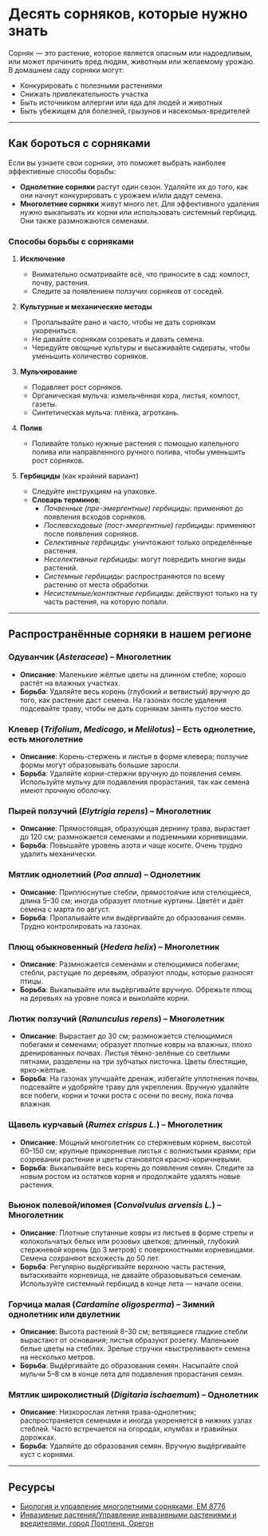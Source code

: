 # Десять сорняков, которые нужно знать

Сорняк — это растение, которое является опасным или надоедливым, или может причинить вред людям, животным или желаемому урожаю. В домашнем саду сорняки могут:
- Конкурировать с полезными растениями
- Снижать привлекательность участка
- Быть источником аллергии или яда для людей и животных
- Быть убежищем для болезней, грызунов и насекомых-вредителей

---

## Как бороться с сорняками

Если вы узнаете свои сорняки, это поможет выбрать наиболее эффективные способы борьбы:
- **Однолетние сорняки** растут один сезон. Удаляйте их до того, как они начнут конкурировать с урожаем и/или дадут семена.
- **Многолетние сорняки** живут много лет. Для эффективного удаления нужно выкапывать их корни или использовать системный гербицид. Они также размножаются семенами.

### Способы борьбы с сорняками

1. **Исключение**
   - Внимательно осматривайте всё, что приносите в сад: компост, почву, растения.
   - Следите за появлением ползучих сорняков от соседей.

2. **Культурные и механические методы**
   - Пропалывайте рано и часто, чтобы не дать сорнякам укорениться.
   - Не давайте сорнякам созревать и давать семена.
   - Чередуйте овощные культуры и высаживайте сидераты, чтобы уменьшить количество сорняков.

3. **Мульчирование**
   - Подавляет рост сорняков.
   - Органическая мульча: измельчённая кора, листья, компост, газеты.
   - Синтетическая мульча: плёнка, агроткань.

4. **Полив**
   - Поливайте только нужные растения с помощью капельного полива или направленного ручного полива, чтобы уменьшить рост сорняков.

5. **Гербициды** (как крайний вариант)
   - Следуйте инструкциям на упаковке.
   - **Словарь терминов**:
     - *Почвенные (пре-эмергентные) гербициды*: применяют до появления всходов сорняков.
     - *Послевсходовые (пост-эмергентные) гербициды*: применяют после появления сорняков.
     - *Селективные гербициды*: уничтожают только определённые растения.
     - *Неселективные гербициды*: могут повредить многие виды растений.
     - *Системные гербициды*: распространяются по всему растению от места обработки.
     - *Несистемные/контактные гербициды*: действуют только на ту часть растения, на которую попали.

---

## Распространённые сорняки в нашем регионе

### Одуванчик (*Asteraceae*) – Многолетник
- **Описание**: Маленькие жёлтые цветы на длинном стебле; хорошо растёт на влажных участках.
- **Борьба**: Удаляйте весь корень (глубокий и ветвистый) вручную до того, как растение даст семена. На газонах после удаления подсевайте траву, чтобы не дать сорнякам занять пустое место.

### Клевер (*Trifolium*, *Medicago*, и *Melilotus*) – Есть однолетние, есть многолетние
- **Описание**: Корень-стержень и листья в форме клевера; ползучие формы могут образовывать большие заросли.
- **Борьба**: Удаляйте корни-стержни вручную до появления семян. Используйте мульчу для подавления прорастания, так как семена имеют прочную оболочку.

### Пырей ползучий (*Elytrigia repens*) – Многолетник
- **Описание**: Прямостоящая, образующая дернину трава, вырастает до 120 см; размножается семенами и подземными корневищами.
- **Борьба**: Повышайте уровень азота и чаще косите. Очень трудно удалить механически.

### Мятлик однолетний (*Poa annua*) – Однолетник
- **Описание**: Приплюснутые стебли, прямостоячие или стелющиеся, длина 5–30 см; иногда образует плотные куртины. Цветёт и даёт семена с марта по август.
- **Борьба**: Пропалывайте или выдёргивайте до образования семян. Трудно контролировать на газонах.

### Плющ обыкновенный (*Hedera helix*) – Многолетник
- **Описание**: Размножается семенами и стелющимися побегами; стебли, растущие по деревьям, образуют плоды, которые разносят птицы.
- **Борьба**: Выкапывайте или выдёргивайте вручную. Обрежьте плющ на деревьях на уровне пояса и выкопайте корни.

### Лютик ползучий (*Ranunculus repens*) – Многолетник
- **Описание**: Вырастает до 30 см; размножается стелющимися побегами и семенами; образует плотные ковры на влажных, плохо дренированных почвах. Листья тёмно-зелёные со светлыми пятнами, разделены на три зубчатых листочка. Цветы блестящие, ярко-жёлтые.
- **Борьба**: На газонах улучшайте дренаж, избегайте уплотнения почвы, подсевайте и удобряйте траву для укрепления. Вручную удаляйте все побеги, корни и точки роста с осени по весну, пока почва влажная.

### Щавель курчавый (*Rumex crispus L.*) – Многолетник
- **Описание**: Мощный многолетник со стержневым корнем, высотой 60–150 см; крупные прикорневые листья с волнистыми краями; при созревании растение и цветы становятся красно-коричневыми.
- **Борьба**: Выкапывайте весь корень до появления семян. Следите за новым ростом из остатков корня и продолжайте удалять новые растения.

### Вьюнок полевой/ипомея (*Convolvulus arvensis L.*) – Многолетник
- **Описание**: Плотные спутанные ковры из листьев в форме стрелы и колокольчатых белых или розовых цветков; длинный, глубокий стержневой корень (до 3 метров) с поверхностными корневищами. Семена сохраняют всхожесть до 50 лет.
- **Борьба**: Регулярно выдёргивайте верхнюю часть растения, вытаскивайте корневища, не давайте образовываться семенам. Используйте системный гербицид в конце лета — начале осени.

### Горчица малая (*Cardamine oligosperma*) – Зимний однолетник или двулетник
- **Описание**: Высота растений 8–30 см; ветвящиеся гладкие стебли вырастают от основания; листья образуют розетку. Маленькие белые цветы на стеблях. Зрелые стручки «выстреливают» семена на несколько метров.
- **Борьба**: Выдёргивайте до образования семян. Насыпайте слой мульчи 5–8 см в конце лета для подавления прорастания семян.

### Мятлик широколистный (*Digitaria ischaemum*) – Однолетник
- **Описание**: Низкорослая летняя трава-однолетник; распространяется семенами и иногда укореняется в нижних узлах стеблей. Часто встречается на огородах, клумбах и гравийных дорожках.
- **Борьба**: Удаляйте до образования семян. Вручную выдёргивайте куст с корнями.

---

## Ресурсы

- [Биология и управление многолетними сорняками, EM 8776](https://catalog.extension.oregonstate.edu)
- [Инвазивные растения/Управление инвазивными растениями и вредителями, город Портленд, Орегон](https://www.portlandoregon.gov)
